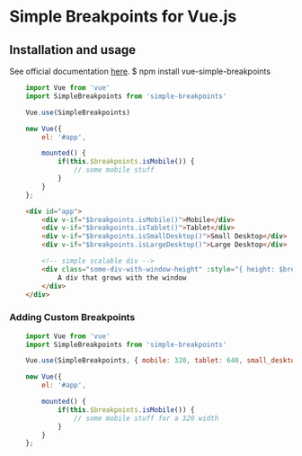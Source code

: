 # Simple Breakpoints for Vue.js

## Installation and usage

See official documentation [here](https://github.com/drewjbartlett/simple-breakpoints).
    $ npm install vue-simple-breakpoints

```javascript
    import Vue from 'vue'
    import SimpleBreakpoints from 'simple-breakpoints'

    Vue.use(SimpleBreakpoints)

    new Vue({
        el: '#app',

        mounted() {
            if(this.$breakpoints.isMobile()) {
                // some mobile stuff
            }
        }
    };
```

```html
    <div id="app">
        <div v-if="$breakpoints.isMobile()">Mobile</div>
        <div v-if="$breakpoints.isTablet()">Tablet</div>
        <div v-if="$breakpoints.isSmallDesktop()">Small Desktop</div>
        <div v-if="$breakpoints.isLargeDesktop()">Large Desktop</div>

        <!-- simple scalable div -->
        <div class="some-div-with-window-height" :style="{ height: $breakpoints.viewport.height + 'px' }">
            A div that grows with the window
        </div>
    </div>
```

### Adding Custom Breakpoints

```javascript
    import Vue from 'vue'
    import SimpleBreakpoints from 'simple-breakpoints'

    Vue.use(SimpleBreakpoints, { mobile: 320, tablet: 640, small_desktop: 1000, large_desktop: 1200 })

    new Vue({
        el: '#app',

        mounted() {
            if(this.$breakpoints.isMobile()) {
                // some mobile stuff for a 320 width
            }
        }
    };
```
